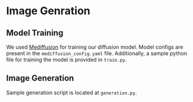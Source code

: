 # Image Genration

## Model Training

We used [Mediffusion](https://github.com/BardiaKh/Mediffusion) for training our diffusion model. Model configs are present in the `mediffusion_config.yaml` file. Additionally, a sample python file for training the model is provided in `train.py`.

## Image Generation

Sample generation script is located at `generation.py`.